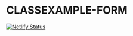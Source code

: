 # CLASSEXAMPLE-FORM

[![Netlify Status](https://api.netlify.com/api/v1/badges/c10a84c5-8b21-4ee2-9566-bd52d70caacf/deploy-status)](https://app.netlify.com/sites/blajsaform/deploys)